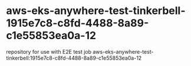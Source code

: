 # aws-eks-anywhere-test-tinkerbell-1915e7c8-c8fd-4488-8a89-c1e55853ea0a-12
repository for use with E2E test job aws-eks-anywhere-test-tinkerbell:1915e7c8-c8fd-4488-8a89-c1e55853ea0a-12
